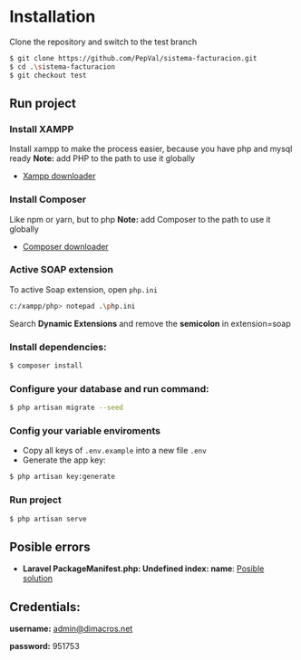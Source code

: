 # Installation

Clone the repository and switch to the test branch

```sh
$ git clone https://github.com/PepVal/sistema-facturacion.git
$ cd .\sistema-facturacion
$ git checkout test
```

## Run project

### Install XAMPP

Install xampp to make the process easier, because you have php and mysql ready
**Note:** add PHP to the path to use it globally

-   [Xampp downloader](https://www.apachefriends.org/es/download.html)

### Install Composer

Like npm or yarn, but to php
**Note:** add Composer to the path to use it globally

-   [Composer downloader](https://getcomposer.org/download/)

### Active SOAP extension

To active Soap extension, open `php.ini`

```sh
c:/xampp/php> notepad .\php.ini
```

Search **Dynamic Extensions** and remove the **semicolon** in extension=soap

### Install dependencies:

```sh
$ composer install
```

### Configure your database and run command:

```sh
$ php artisan migrate --seed
```

### Config your variable enviroments

-   Copy all keys of `.env.example` into a new file `.env`
-   Generate the app key:

```sh
$ php artisan key:generate
```

### Run project

```sh
$ php artisan serve
```

## Posible errors

-   **Laravel PackageManifest.php: Undefined index: name**: [Posible solution](https://stackoverflow.com/a/64663892)

## Credentials:

**username:** admin@dimacros.net

**password:** 951753
